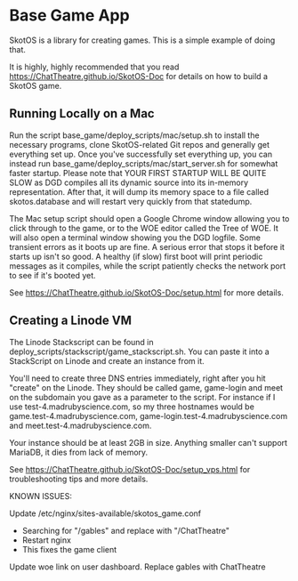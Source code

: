 # Base Game App

SkotOS is a library for creating games. This is a simple example of doing that.

It is highly, highly recommended that you read https://ChatTheatre.github.io/SkotOS-Doc for details on how to build a SkotOS game.

## Running Locally on a Mac

Run the script base_game/deploy_scripts/mac/setup.sh to install the necessary programs, clone SkotOS-related Git repos and generally get everything set up. Once you've successfully set everything up, you can instead run base_game/deploy_scripts/mac/start_server.sh for somewhat faster startup. Please note that YOUR FIRST STARTUP WILL BE QUITE SLOW as DGD compiles all its dynamic source into its in-memory representation. After that, it will dump its memory space to a file called skotos.database and will restart very quickly from that statedump.

The Mac setup script should open a Google Chrome window allowing you to click through to the game, or to the WOE editor called the Tree of WOE. It will also open a terminal window showing you the DGD logfile. Some transient errors as it boots up are fine. A serious error that stops it before it starts up isn't so good. A healthy (if slow) first boot will print periodic messages as it compiles, while the script patiently checks the network port to see if it's booted yet.

See https://ChatTheatre.github.io/SkotOS-Doc/setup.html for more details.

## Creating a Linode VM

The Linode Stackscript can be found in deploy_scripts/stackscript/game\_stackscript.sh. You can paste it into a StackScript on Linode and create an instance from it.

You'll need to create three DNS entries immediately, right after you hit "create" on the Linode. They should be called game, game-login and meet on the subdomain you gave as a parameter to the script. For instance if I use test-4.madrubyscience.com, so my three hostnames would be game.test-4.madrubyscience.com, game-login.test-4.madrubyscience.com and meet.test-4.madrubyscience.com.

Your instance should be at least 2GB in size. Anything smaller can't support MariaDB, it dies from lack of memory.

See https://ChatTheatre.github.io/SkotOS-Doc/setup_vps.html for troubleshooting tips and more details.





KNOWN ISSUES:

Update /etc/nginx/sites-available/skotos_game.conf
- Searching for "/gables" and replace with "/ChatTheatre"
- Restart nginx
- This fixes the game client

Update woe link on user dashboard. Replace gables with ChatTheatre
